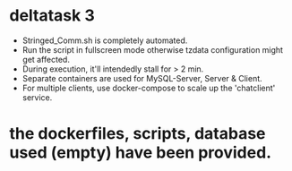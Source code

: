 # deltatask 3
* Stringed_Comm.sh is completely automated.     
* Run the script in fullscreen mode otherwise tzdata configuration might get affected.      
* During execution, it'll intendedly stall for > 2 min.     
* Separate containers are used for MySQL-Server, Server & Client.     
* For multiple clients, use docker-compose to scale up the 'chatclient' service.      
# the dockerfiles, scripts, database used (empty) have been provided.   
